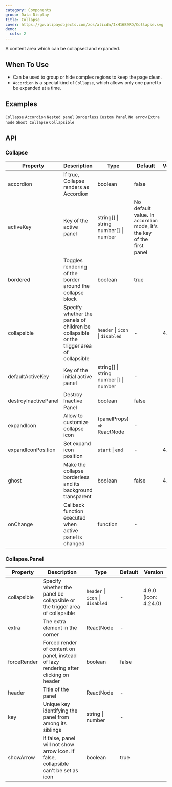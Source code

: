 ```yaml
---
category: Components
group: Data Display
title: Collapse
cover: https://gw.alipayobjects.com/zos/alicdn/IxH16B9RD/Collapse.svg
demo:
  cols: 2
---
```


A content area which can be collapsed and expanded.

## When To Use

- Can be used to group or hide complex regions to keep the page clean.
- `Accordion` is a special kind of `Collapse`, which allows only one panel to be expanded at a time.

## Examples

<code src="./demo/basic.tsx">Collapse</code>
<code src="./demo/accordion.tsx">Accordion</code>
<code src="./demo/mix.tsx">Nested panel</code>
<code src="./demo/borderless.tsx">Borderless</code>
<code src="./demo/custom.tsx">Custom Panel</code>
<code src="./demo/noarrow.tsx">No arrow</code>
<code src="./demo/extra.tsx">Extra node</code>
<code src="./demo/ghost.tsx">Ghost Collapse</code>
<code src="./demo/collapsible.tsx">Collapsible</code>

## API

### Collapse

| Property             | Description                                                                              | Type                                          | Default                                                                | Version |
| -------------------- | ---------------------------------------------------------------------------------------- | --------------------------------------------- | ---------------------------------------------------------------------- | ------- |
| accordion            | If true, Collapse renders as Accordion                                                   | boolean                                       | false                                                                  |         |
| activeKey            | Key of the active panel                                                                  | string\[] \| string <br/> number\[] \| number | No default value. In `accordion` mode, it's the key of the first panel |         |
| bordered             | Toggles rendering of the border around the collapse block                                | boolean                                       | true                                                                   |         |
| collapsible          | Specify whether the panels of children be collapsible or the trigger area of collapsible | `header` \| `icon` \| `disabled`              | -                                                                      | 4.9.0   |
| defaultActiveKey     | Key of the initial active panel                                                          | string\[] \| string <br/> number\[] \| number | -                                                                      |         |
| destroyInactivePanel | Destroy Inactive Panel                                                                   | boolean                                       | false                                                                  |         |
| expandIcon           | Allow to customize collapse icon                                                         | (panelProps) => ReactNode                     | -                                                                      |         |
| expandIconPosition   | Set expand icon position                                                                 | `start` \| `end`                              | -                                                                      | 4.21.0  |
| ghost                | Make the collapse borderless and its background transparent                              | boolean                                       | false                                                                  | 4.4.0   |
| onChange             | Callback function executed when active panel is changed                                  | function                                      | -                                                                      |         |

### Collapse.Panel

| Property    | Description                                                                           | Type                             | Default | Version              |
| ----------- | ------------------------------------------------------------------------------------- | -------------------------------- | ------- | -------------------- |
| collapsible | Specify whether the panel be collapsible or the trigger area of collapsible           | `header` \| `icon` \| `disabled` | -       | 4.9.0 (icon: 4.24.0) |
| extra       | The extra element in the corner                                                       | ReactNode                        | -       |                      |
| forceRender | Forced render of content on panel, instead of lazy rendering after clicking on header | boolean                          | false   |                      |
| header      | Title of the panel                                                                    | ReactNode                        | -       |                      |
| key         | Unique key identifying the panel from among its siblings                              | string \| number                 | -       |                      |
| showArrow   | If false, panel will not show arrow icon. If false, collapsible can't be set as icon  | boolean                          | true    |                      |
